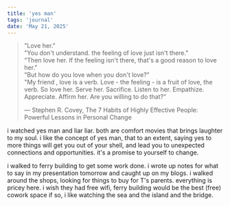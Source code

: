 ```yaml
---
title: 'yes man'
tags: 'journal'
date: 'May 21, 2025'
---
```


> "Love her."  
> "You don't understand. the feeling of love just isn't there."  
> "Then love her. If the feeling isn't there, that's a good reason to love her."  
> "But how do you love when you don't love?"  
> "My friend , love is a verb. Love - the feeling - is a fruit of love, the verb. So love her. Serve her. Sacrifice. Listen to her. Empathize. Appreciate. Affirm her. Are you willing to do that?”
>
> ― Stephen R. Covey, The 7 Habits of Highly Effective People: Powerful Lessons in Personal Change

i watched yes man and liar liar. both are comfort movies that brings laughter to my soul. i like the concept of yes man, that to an extent, saying yes to more things will get you out of your shell, and lead you to unexpected connections and opportunities. it's a promise to yourself to change.

i walked to ferry building to get some work done. i wrote up notes for what to say in my presentation tomorrow and caught up on my blogs. i walked around the shops, looking for things to buy for T's parents. everything is pricey here. i wish they had free wifi, ferry building would be the best (free) cowork space if so, i like watching the sea and the island and the bridge.
